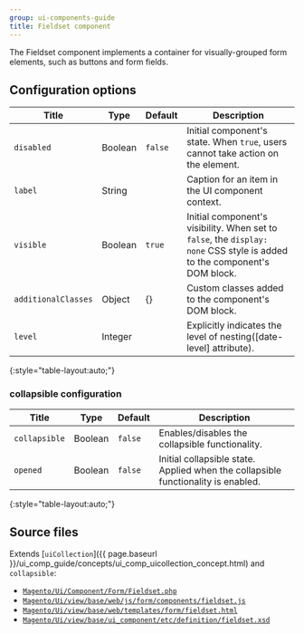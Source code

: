 ```yaml
---
group: ui-components-guide
title: Fieldset сomponent
---
```


The Fieldset component implements a container for visually-grouped form elements, such as buttons and form fields.

## Configuration options

| Title               | Type    | Default | Description                                                                                                               |
| ------------------- | ------- | ------- | ------------------------------------------------------------------------------------------------------------------------- |
| `disabled`          | Boolean | `false` | Initial component's state. When `true`, users cannot take action on the element.                                          |
| `label`             | String  |         | Caption for an item in the UI component context.                                                                          |
| `visible`           | Boolean | `true`  | Initial component's visibility. When set to `false`, the `display: none` CSS style is added to the component's DOM block. |
| `additionalClasses` | Object  | {}      | Custom classes added to the component's DOM block.                                                                        |
| `level`             | Integer |         | Explicitly indicates the level of nesting([date-level] attribute).                                                        |
{:style="table-layout:auto;"}

### collapsible configuration

| Title         | Type    | Default | Description                                                                       |
| ------------- | ------- | ------- | --------------------------------------------------------------------------------- |
| `collapsible` | Boolean | `false` | Enables/disables the collapsible functionality.                                   |
| `opened`      | Boolean | `false` | Initial collapsible state. Applied when the collapsible functionality is enabled. |
{:style="table-layout:auto;"}

## Source files

Extends [`uiCollection`]({{ page.baseurl }}/ui_comp_guide/concepts/ui_comp_uicollection_concept.html) and `collapsible`:

- [`Magento/Ui/Component/Form/Fieldset.php`](https://github.com/magento/magento2/blob/{{page.guide_version}}/app/code/Magento/Ui/Component/Form/Fieldset.php)
- [`Magento/Ui/view/base/web/js/form/components/fieldset.js`](https://github.com/magento/magento2/blob/{{page.guide_version}}/app/code/Magento/Ui/view/base/web/js/form/components/fieldset.js)
- [`Magento/Ui/view/base/web/templates/form/fieldset.html`](https://github.com/magento/magento2/blob/{{page.guide_version}}/app/code/Magento/Ui/view/base/web/templates/form/fieldset.html) 
- [`Magento/Ui/view/base/ui_component/etc/definition/fieldset.xsd`](https://github.com/magento/magento2/blob/{{page.guide_version}}/app/code/Magento/Ui/view/base/ui_component/etc/definition/fieldset.xsd)
